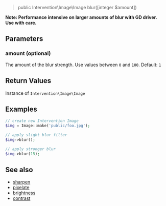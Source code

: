 > public Intervention\Image\Image blur([integer $amount])

**Note: Performance intensive on larger amounts of blur with GD driver. Use with care.**

## Parameters

### amount (optional)
The amount of the blur strength. Use values between `0` and `100`. Default: `1`

## Return Values
Instance of `Intervention\Image\Image`

## Examples

```php
// create new Intervention Image
$img = Image::make('public/foo.jpg');

// apply slight blur filter
$img->blur();

// apply stronger blur
$img->blur(15);
```

## See also

- [sharpen](/api/sharpen)
- [pixelate](/api/pixelate)
- [brightness](/api/brightness)
- [contrast](/api/contrast)
